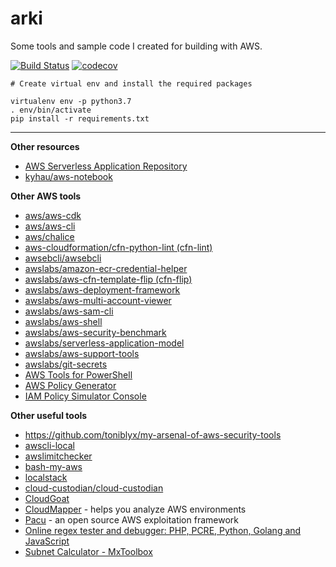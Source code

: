 # arki

Some tools and sample code I created for building with AWS.

[![Build Status](https://travis-ci.org/kyhau/arki.svg?branch=master)](https://travis-ci.org/kyhau/arki)
[![codecov](https://codecov.io/gh/kyhau/arki/branch/master/graph/badge.svg)](https://codecov.io/gh/kyhau/arki)

```
# Create virtual env and install the required packages

virtualenv env -p python3.7
. env/bin/activate
pip install -r requirements.txt
```

---
**Other resources**
- [AWS Serverless Application Repository](https://aws.amazon.com/serverless/serverlessrepo/)
- [kyhau/aws-notebook](https://github.com/kyhau/aws-notebook)

**Other AWS tools**
- [aws/aws-cdk](https://github.com/aws/aws-cdk)
- [aws/aws-cli](https://github.com/aws/aws-cli)
- [aws/chalice](https://github.com/aws/chalice)
- [aws-cloudformation/cfn-python-lint (cfn-lint)](https://github.com/aws-cloudformation/cfn-python-lint)
- [awsebcli/awsebcli](https://github.com/awsebcli/awsebcli)
- [awslabs/amazon-ecr-credential-helper](https://github.com/awslabs/amazon-ecr-credential-helper)
- [awslabs/aws-cfn-template-flip (cfn-flip)](https://github.com/awslabs/aws-cfn-template-flip)
- [awslabs/aws-deployment-framework](https://github.com/awslabs/aws-deployment-framework)
- [awslabs/aws-multi-account-viewer](https://github.com/awslabs/aws-multi-account-viewer)
- [awslabs/aws-sam-cli](https://github.com/awslabs/aws-sam-cli)
- [awslabs/aws-shell](https://github.com/awslabs/aws-shell)
- [awslabs/aws-security-benchmark](https://github.com/awslabs/aws-security-benchmark)
- [awslabs/serverless-application-model](https://github.com/awslabs/serverless-application-model)
- [awslabs/aws-support-tools](https://github.com/awslabs/aws-support-tools) 
- [awslabs/git-secrets](https://github.com/awslabs/git-secrets)
- [AWS Tools for PowerShell](https://aws.amazon.com/powershell/)
- [AWS Policy Generator](https://awspolicygen.s3.amazonaws.com/policygen.html)
- [IAM Policy Simulator Console](https://policysim.aws.amazon.com/)

**Other useful tools**
- https://github.com/toniblyx/my-arsenal-of-aws-security-tools
- [awscli-local](https://github.com/localstack/awscli-local)
- [awslimitchecker](https://github.com/jantman/awslimitchecker)
- [bash-my-aws](https://github.com/bash-my-universe/bash-my-aws.git)
- [localstack](https://github.com/localstack/localstack)
- [cloud-custodian/cloud-custodian](https://github.com/cloud-custodian/cloud-custodian)
- [CloudGoat](https://github.com/RhinoSecurityLabs/cloudgoat)
- [CloudMapper](https://github.com/duo-labs/cloudmapper) - helps you analyze AWS environments 
- [Pacu](https://github.com/RhinoSecurityLabs/pacu) - an open source AWS exploitation framework
- [Online regex tester and debugger: PHP, PCRE, Python, Golang and JavaScript](https://regex101.com/)
- [Subnet Calculator - MxToolbox](https://mxtoolbox.com/subnetcalculator.aspx)
